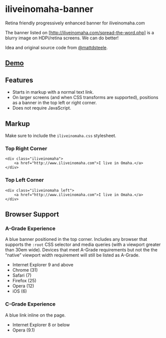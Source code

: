 iliveinomaha-banner
===================

Retina friendly progressively enhanced banner for iliveinomaha.com

The banner listed on [http://iliveinomaha.com/spread-the-word.php] is a blurry image on HDPi/retina screens. We can do better!

Idea and original source code from [@mattdsteele](https://github.com/mattdsteele/matthew-steele.com).

## [Demo](http://zachleat.github.io/iliveinomaha-banner/example.html)

## Features

* Starts in markup with a normal text link.
* On larger screens (and when CSS transforms are supported), positions as a banner in the top left or right corner.
* Does not require JavaScript.

## Markup

Make sure to include the `iliveinomaha.css` stylesheet.

### Top Right Corner

    <div class="iliveinomaha">
        <a href="http://www.iliveinomaha.com">I live in Omaha.</a>
    </div>

### Top Left Corner

    <div class="iliveinomaha left">
        <a href="http://www.iliveinomaha.com">I live in Omaha.</a>
    </div>

## Browser Support

### A-Grade Experience

A blue banner positioned in the top corner. Includes any browser that supports the `:root` CSS selector and media queries (with a viewport greater than 30em wide). Devices that meet A-Grade requirements but not the the “native” viewport width requirement will still be listed as A-Grade.

* Internet Explorer 9 and above
* Chrome (31)
* Safari (7)
* Firefox (25)
* Opera (12)
* iOS (6)

### C-Grade Experience

A blue link inline on the page.

* Internet Explorer 8 or below
* Opera (9.1)